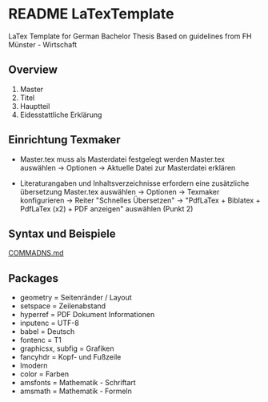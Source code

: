 # README LaTexTemplate

LaTex Template for German Bachelor Thesis
Based on guidelines from FH Münster - Wirtschaft

## Overview

1. Master
2. Titel
3. Hauptteil
4. Eidesstattliche Erklärung

## Einrichtung Texmaker

* Master.tex muss als Masterdatei festgelegt werden
    Master.tex auswählen -> Optionen -> Aktuelle Datei zur Masterdatei erklären

* Literaturangaben und Inhaltsverzeichnisse erfordern eine zusätzliche übersetzung
    Master.tex auswählen -> Optionen -> Texmaker konfigurieren -> Reiter "Schnelles Übersetzen" -> "PdfLaTex + Biblatex + PdfLaTex (x2) + PDF anzeigen" auswählen (Punkt 2)

## Syntax und Beispiele

[COMMADNS.md](examples/COMMANDS.md)

## Packages

* geometry = Seitenränder / Layout
* setspace = Zeilenabstand
* hyperref = PDF Dokument Informationen
* inputenc = UTF-8
* babel = Deutsch
* fontenc = T1
* graphicsx, subfig = Grafiken
* fancyhdr = Kopf- und Fußzeile
* lmodern
* color = Farben
* amsfonts = Mathematik - Schriftart
* amsmath = Mathematik - Formeln